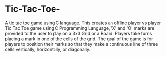 # Tic-Tac-Toe-
A tic tac toe game using C language.
This creates an offline player vs player Tic Tac Toe game using C Programming Language, 'X' and 'O' marks are provided to the user to play on a 3x3 Grid or a Board.
Players take turns placing a mark in one of the cells of the grid. The goal of the game is for players to position their marks so that they make a continuous line of three cells vertically, horizontally, or diagonally.
